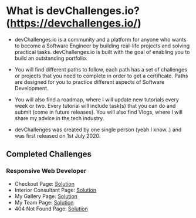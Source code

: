 # What is devChallenges.io? (https://devchallenges.io/)

- devChallenges.io is a community and a platform for anyone who wants to become a Software Engineer by building real-life projects and solving practical tasks. devChallenges.io is built with the goal of enabling you to build an outstanding portfolio.

- You will find different paths to follow, each path has a set of challenges or projects that you need to complete in order to get a certificate. Paths are designed for you to practice different aspects of Software Development.

- You will also find a roadmap, where I will update new tutorials every week or two. Every tutorial will include task(s) that you can do and submit (come in future releases). You will also find Vlogs, where I will share my advice in the tech industry.

- devChallenges was created by one single person (yeah I know..) and was first released on 1st July 2020.

## Completed Challenges

### Responsive Web Developer
- Checkout Page: [Solution](https://faiz-checkout-page.netlify.app/)
- Interior Consultant Page: [Solution](https://faiz-interior-consultant.netlify.app/)
- My Gallery Page: [Solution](https://faiz-my-gallery.netlify.app/)
- My Team Page: [Solution](https://faiz-my-team-page.netlify.app/)
- 404 Not Found Page: [Solution](https://faiz-404-not-found.netlify.app/)
